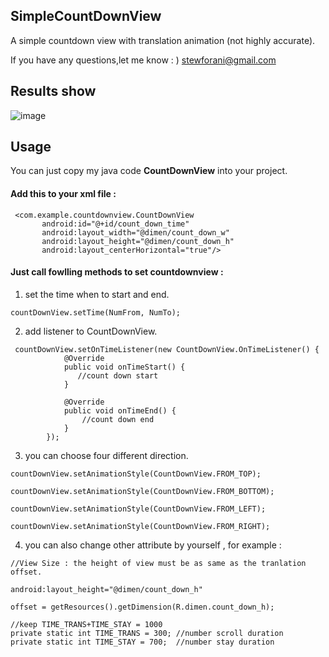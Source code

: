 ## SimpleCountDownView

A simple countdown view with translation animation (not highly accurate).

If you have any questions,let me know    : )     stewforani@gmail.com

## Results show

![image](https://github.com/stewForAni/SimpleCountDownView/blob/master/gif%20or%20pic/countdown.gif)   

## Usage

You can just copy my java code   **CountDownView**   into your project.

#### Add this to your xml file :

```
 <com.example.countdownview.CountDownView
       android:id="@+id/count_down_time"
       android:layout_width="@dimen/count_down_w"
       android:layout_height="@dimen/count_down_h"
       android:layout_centerHorizontal="true"/>
```



#### Just call fowlling methods to set countdownview :

1) set the time when to start and end.

```
countDownView.setTime(NumFrom, NumTo);
```

2) add listener to CountDownView.

```
 countDownView.setOnTimeListener(new CountDownView.OnTimeListener() {
            @Override
            public void onTimeStart() {
               //count down start
            }

            @Override
            public void onTimeEnd() {
                //count down end
            }
        });
```

3) you can choose four different direction.

```
countDownView.setAnimationStyle(CountDownView.FROM_TOP);

countDownView.setAnimationStyle(CountDownView.FROM_BOTTOM);

countDownView.setAnimationStyle(CountDownView.FROM_LEFT);

countDownView.setAnimationStyle(CountDownView.FROM_RIGHT);
```

4) you can also  change other attribute by yourself , for example :

```
//View Size : the height of view must be as same as the tranlation offset. 

android:layout_height="@dimen/count_down_h"

offset = getResources().getDimension(R.dimen.count_down_h);
```

```
//keep TIME_TRANS+TIME_STAY = 1000
private static int TIME_TRANS = 300; //number scroll duration
private static int TIME_STAY = 700;  //number stay duration
```

